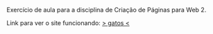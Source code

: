 <p> Exercício de aula para a disciplina de Criação de Páginas para Web 2.</p>
<p>Link para ver o site funcionando: <a href="https://gatos-three.vercel.app/">> gatos <</a></p>
